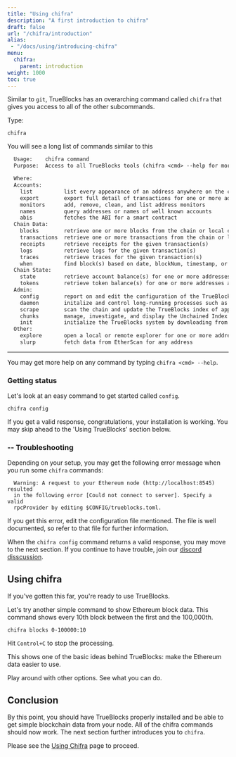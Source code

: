 ```yaml
---
title: "Using chifra"
description: "A first introduction to chifra"
draft: false
url: "/chifra/introduction"
alias:
 - "/docs/using/introducing-chifra"
menu: 
  chifra:
    parent: introduction
weight: 1000
toc: true
---
```


Similar to `git`, TrueBlocks has an overarching command called `chifra` that gives you access to all of the other subcommands.

Type:

```shell
chifra
```

You will see a long list of commands similar to this

```txt
  Usage:    chifra command
  Purpose:  Access to all TrueBlocks tools (chifra <cmd> --help for more).

  Where:
  Accounts:
    list          list every appearance of an address anywhere on the chain
    export        export full detail of transactions for one or more addresses
    monitors      add, remove, clean, and list address monitors
    names         query addresses or names of well known accounts
    abis          fetches the ABI for a smart contract
  Chain Data:
    blocks        retrieve one or more blocks from the chain or local cache
    transactions  retrieve one or more transactions from the chain or local cache
    receipts      retrieve receipts for the given transaction(s)
    logs          retrieve logs for the given transaction(s)
    traces        retrieve traces for the given transaction(s)
    when          find block(s) based on date, blockNum, timestamp, or 'special'
  Chain State:
    state         retrieve account balance(s) for one or more addresses at given block(s)
    tokens        retrieve token balance(s) for one or more addresses at given block(s)
  Admin:
    config        report on and edit the configuration of the TrueBlocks system
    daemon        initalize and control long-running processes such as the API and the scrapers
    scrape        scan the chain and update the TrueBlocks index of appearances
    chunks        manage, investigate, and display the Unchained Index
    init          initialize the TrueBlocks system by downloading from IPFS
  Other:
    explore       open a local or remote explorer for one or more addresses, blocks, or transactions
    slurp         fetch data from EtherScan for any address
```

---
You may get more help on any command by typing `chifra <cmd> --help`.

### Getting status

Let's look at an easy command to get started called `config`.

```shell
chifra config
```

If you get a valid response, congratulations, your installation is working. You may skip ahead to the 'Using TrueBlocks' section below.

### -- Troubleshooting

Depending on your setup, you may get the following error message when you run some `chifra` commands:

```shell
  Warning: A request to your Ethereum node (http://localhost:8545) resulted
  in the following error [Could not connect to server]. Specify a valid
  rpcProvider by editing $CONFIG/trueblocks.toml.
```

If you get this error, edit the configuration file mentioned. The file is well documented, so refer to that file for further information.

When the `chifra config` command returns a valid response, you may move to the next section. If
you continue to have trouble, join our [discord disscussion](https://discord.gg/kAFcZH2x7K).

## Using chifra

If you've gotten this far, you're ready to use TrueBlocks.

Let's try another simple command to show Ethereum block data. This command shows every 10th block between the first and the 100,000th.

```shell
chifra blocks 0-100000:10
```

Hit `Control+C` to stop the processing.

This shows one of the basic ideas behind TrueBlocks: make the Ethereum data easier to use.

Play around with other options. See what you can do.

## Conclusion

By this point, you should have TrueBlocks properly installed and be able to get simple blockchain data from your node. All of the chifra commands should now work. The next section further introduces you to `chifra`.

Please see the [Using Chifra](/chifra/using/) page to proceed.
